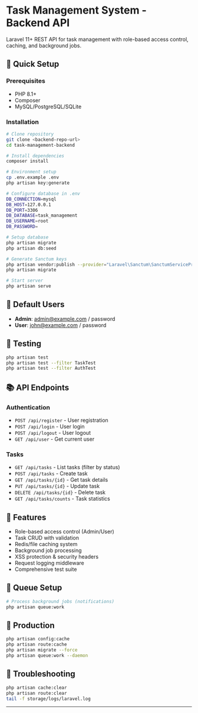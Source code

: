 # Task Management System - Backend API

Laravel 11+ REST API for task management with role-based access control, caching, and background jobs.

## 🚀 Quick Setup

### Prerequisites
- PHP 8.1+
- Composer
- MySQL/PostgreSQL/SQLite

### Installation
```bash
# Clone repository
git clone <backend-repo-url>
cd task-management-backend

# Install dependencies
composer install

# Environment setup
cp .env.example .env
php artisan key:generate

# Configure database in .env
DB_CONNECTION=mysql
DB_HOST=127.0.0.1
DB_PORT=3306
DB_DATABASE=task_management
DB_USERNAME=root
DB_PASSWORD=

# Setup database
php artisan migrate
php artisan db:seed

# Generate Sanctum keys
php artisan vendor:publish --provider="Laravel\Sanctum\SanctumServiceProvider"
php artisan migrate

# Start server
php artisan serve
```

## 👥 Default Users
- **Admin**: admin@example.com / password
- **User**: john@example.com / password

## 🧪 Testing
```bash
php artisan test
php artisan test --filter TaskTest
php artisan test --filter AuthTest
```

## 📚 API Endpoints

### Authentication
- `POST /api/register` - User registration
- `POST /api/login` - User login  
- `POST /api/logout` - User logout
- `GET /api/user` - Get current user

### Tasks
- `GET /api/tasks` - List tasks (filter by status)
- `POST /api/tasks` - Create task
- `GET /api/tasks/{id}` - Get task details
- `PUT /api/tasks/{id}` - Update task
- `DELETE /api/tasks/{id}` - Delete task
- `GET /api/tasks/counts` - Task statistics

## 🔧 Features
- Role-based access control (Admin/User)
- Task CRUD with validation
- Redis/file caching system
- Background job processing
- XSS protection & security headers
- Request logging middleware
- Comprehensive test suite

## 🔔 Queue Setup
```bash
# Process background jobs (notifications)
php artisan queue:work
```

## 🚀 Production
```bash
php artisan config:cache
php artisan route:cache
php artisan migrate --force
php artisan queue:work --daemon
```

## 🐛 Troubleshooting
```bash
php artisan cache:clear
php artisan route:clear
tail -f storage/logs/laravel.log
```

---